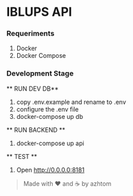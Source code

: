 # IBLUPS API

### Requeriments

1. Docker
2. Docker Compose

### Development Stage

** RUN DEV DB**

1. copy .env.example and rename to .env 
2. configure the .env file
2. docker-compose up db

** RUN BACKEND **

1. docker-compose up api 

** TEST **

1. Open http://0.0.0.0:8181



> Made with ♥ and ☕ by azhtom


